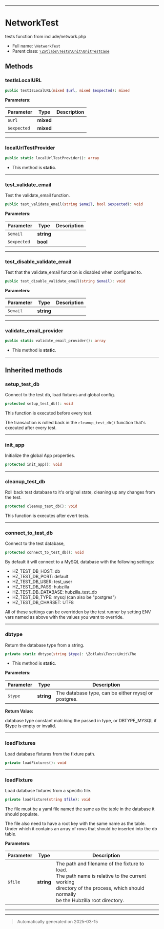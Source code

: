 ***

# NetworkTest

tests function from include/network.php



* Full name: `\NetworkTest`
* Parent class: [`\Zotlabs\Tests\Unit\UnitTestCase`](./Zotlabs/Tests/Unit/UnitTestCase.md)




## Methods


### testIsLocalURL



```php
public testIsLocalURL(mixed $url, mixed $expected): mixed
```








**Parameters:**

| Parameter | Type | Description |
|-----------|------|-------------|
| `$url` | **mixed** |  |
| `$expected` | **mixed** |  |





***

### localUrlTestProvider



```php
public static localUrlTestProvider(): array
```



* This method is **static**.








***

### test_validate_email

Test the validate_email function.

```php
public test_validate_email(string $email, bool $expected): void
```








**Parameters:**

| Parameter | Type | Description |
|-----------|------|-------------|
| `$email` | **string** |  |
| `$expected` | **bool** |  |





***

### test_disable_validate_email

Test that the validate_email function is disabled when configured to.

```php
public test_disable_validate_email(string $email): void
```








**Parameters:**

| Parameter | Type | Description |
|-----------|------|-------------|
| `$email` | **string** |  |





***

### validate_email_provider



```php
public static validate_email_provider(): array
```



* This method is **static**.








***


## Inherited methods


### setup_test_db

Connect to the test db, load fixtures and global config.

```php
protected setup_test_db(): void
```

This function is executed before every test.

The transaction is rolled back in the `cleanup_test_db()` function
that's executed after every test.










***

### init_app

Initialize the global App properties.

```php
protected init_app(): void
```












***

### cleanup_test_db

Roll back test database to it's original state, cleaning up
any changes from the test.

```php
protected cleanup_test_db(): void
```

This function is executes after evert tests.










***

### connect_to_test_db

Connect to the test database,

```php
protected connect_to_test_db(): void
```

By default it will connect to a MySQL database with the following settings:

  - HZ_TEST_DB_HOST: db
  - HZ_TEST_DB_PORT: default
  - HZ_TEST_DB_USER: test_user
  - HZ_TEST_DB_PASS: hubzilla
  - HZ_TEST_DB_DATABASE: hubzilla_test_db
  - HZ_TEST_DB_TYPE: mysql (can also be "postgres")
  - HZ_TEST_DB_CHARSET: UTF8

All of these settings can be overridden by the test runner by setting ENV vars
named as above with the values you want to override.










***

### dbtype

Return the database type from a string.

```php
private static dbtype(string $type): \Zotlabs\Tests\Unit\The
```



* This method is **static**.




**Parameters:**

| Parameter | Type | Description |
|-----------|------|-------------|
| `$type` | **string** | The database type, can be either mysql or postgres. |


**Return Value:**

database type constant matching the passed in type, or DBTYPE_MYSQL
if $type is empty or invalid.




***

### loadFixtures

Load database fixtures from the fixture path.

```php
private loadFixtures(): void
```












***

### loadFixture

Load database fixtures from a specific file.

```php
private loadFixture(string $file): void
```

The file must be a yaml file named the same as the table in the database
it should populate.

The file also need to have a root key with the same name as the table.
Under which it contains an array of rows that should be inserted into
the db table.






**Parameters:**

| Parameter | Type | Description |
|-----------|------|-------------|
| `$file` | **string** | The path and filename of the fixture to load.<br />The path name is relative to the current working<br />directory of the process, which should normally<br />be the Hubzilla root directory. |





***


***
> Automatically generated on 2025-03-15
